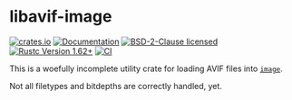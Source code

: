 # libavif-image

[![crates.io](https://img.shields.io/crates/v/libavif-image.svg)](https://crates.io/crates/libavif-image)
[![Documentation](https://docs.rs/libavif-image/badge.svg)](https://docs.rs/libavif-image)
[![BSD-2-Clause licensed](https://img.shields.io/crates/l/libavif-image.svg)](../LICENSE)
[![Rustc Version 1.62+](https://img.shields.io/badge/rustc-1.62+-lightgray.svg)](https://blog.rust-lang.org/2022/06/30/Rust-1.62.0.html)
[![CI](https://github.com/njaard/libavif-rs/workflows/CI/badge.svg)](https://github.com/njaard/libavif-rs/actions?query=workflow%3ACI)

This is a woefully incomplete utility crate
for loading AVIF files into [`image`](https://crates.io/crates/image).

Not all filetypes and bitdepths are correctly handled, yet.
